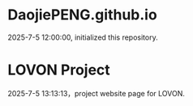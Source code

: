 # DaojiePENG.github.io

2025-7-5 12:00:00, initialized this repository.

# LOVON Project

2025-7-5 13:13:13，project website page for LOVON. 